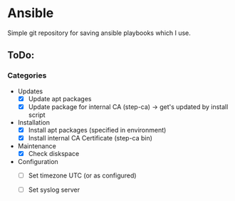 # Ansible
Simple git repository for saving ansible playbooks which I use.


## ToDo:
### Categories
- Updates
    - [x] Update apt packages
    - [x] Update package for internal CA (step-ca) -> get's updated by install script

- Installation
    - [x] Install apt packages (specified in environment)
    - [x] Install internal CA Certificate (step-ca bin)

- Maintenance
    - [x] Check diskspace

- Configuration
    - [ ] Set timezone UTC (or as configured)
    - [ ] Set syslog server



